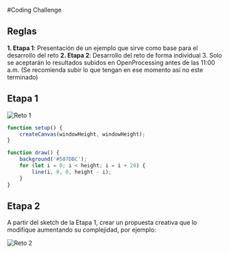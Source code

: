 #Coding Challenge

## Reglas

**1. Etapa 1**: Presentación de un ejemplo que sirve como base para el desarrollo del reto
**2. Etapa 2**: Desarrollo del reto de forma individual
3. Solo se aceptarán lo resultados subidos en OpenProcessing antes de las 11:00 a.m. (Se recomienda subir lo que tengan en ese momento así no este terminado)

## Etapa 1

![Reto 1](https://raw.githubusercontent.com/daniels13ca/Intro_Programacion/master/images/Reto1.JPG)

```javascript
function setup() {
	createCanvas(windowHeight, windowHeight);
}

function draw() {
	background('#507DBC');
	for (let i = 0; i < height; i = i + 20) {
		line(i, 0, 0, height - i);
	}
}
```

## Etapa 2

A partir del sketch de la Etapa 1, crear un propuesta creativa que lo modifique aumentando su complejidad, por ejemplo:

![Reto 2](https://raw.githubusercontent.com/daniels13ca/Intro_Programacion/master/images/Reto2.JPG) 
